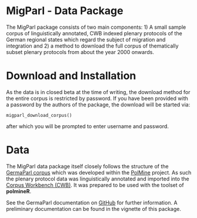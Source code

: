 # MigParl - Data Package

The MigParl package consists of two main components: 1) A small sample corpus of linguistically annotated, CWB indexed plenary protocols of the German regional states which regard the subject of migration and integration and 2) a method to download the full corpus of thematically subset plenary protocols from about the year 2000 onwards.

# Download and Installation

As the data is in closed beta at the time of writing, the download method for the entire corpus is restricted by password. If you have been provided with a password by the authors of the package, the download will be started via:

```{r}
migparl_download_corpus()
```

after which you will be prompted to enter username and password. 

# Data 

The MigParl data package itself closely follows the structure of the [GermaParl corpus](https://github.com/PolMine/GermaParl) which was developed within the [PolMine](https://polmine.github.io) project. As such the plenary protocol data was linguistically annotated and imported into the [Corpus Workbench (CWB)](http://cwb.sourceforge.net). It was prepared to be used with the toolset of **polmineR**.

See the GermaParl documentation on [GitHub](https://github.com/PolMine/GermaParl) for further information. A preliminary documentation can be found in the vignette of this package.
